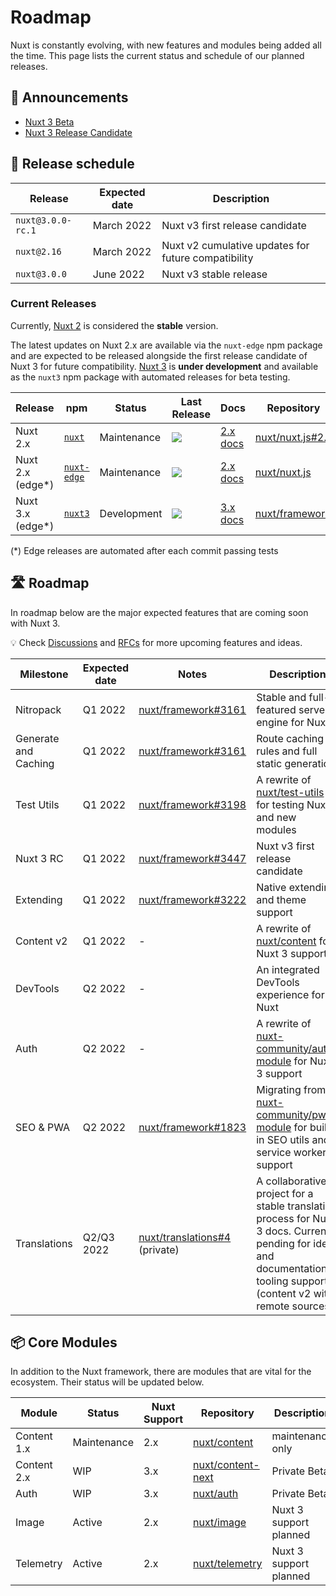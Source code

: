 # Roadmap

Nuxt is constantly evolving, with new features and modules being added all the time. This page lists the current status and schedule of our planned releases.

## 📢 Announcements

- [Nuxt 3 Beta](https://nuxtjs.org/announcements/nuxt3-beta/)
- [Nuxt 3 Release Candidate](https://github.com/nuxt/framework/discussions/3447)

## 📅 Release schedule

Release             | Expected date | Description
--------------------|---------------|---------------------------------------------------
`nuxt@3.0.0-rc.1`   | March 2022    | Nuxt v3 first release candidate
`nuxt@2.16`         | March 2022    | Nuxt v2 cumulative updates for future compatibility
`nuxt@3.0.0`        | June  2022    | Nuxt v3 stable release

### Current Releases

Currently, [Nuxt 2](https://github.com/nuxt/nuxt.js) is considered the **stable** version.

The latest updates on Nuxt 2.x are available via the `nuxt-edge` npm package and are expected to be released alongside the first release candidate of Nuxt 3 for future compatibility. [Nuxt 3](https://v3.nuxtjs.org) is **under development** and available as the `nuxt3` npm package with automated releases for beta testing.

Release  | npm | Status      | Last Release | Docs |  Repository
---------|----|---------|--------------|------|-----------------
Nuxt 2.x | [`nuxt`](https://npmjs.com/package/nuxt)  | Maintenance | <a href="https://npmjs.com/package/nuxt"><img src="https://flat.badgen.net/npm/v/nuxt"></a>   | [2.x docs](https://nuxtjs.org/docs) | [nuxt/nuxt.js#2.x](https://github.com/nuxt/nuxt.js/tree/2.x)
Nuxt 2.x (edge*) | [`nuxt-edge`](https://npmjs.com/package/nuxt) | Maintenance | <a href="https://npmjs.com/package/nuxt-edge"><img src="https://flat.badgen.net/npm/v/nuxt-edge"></a>      | [2.x docs](https://nuxtjs.org/docs) | [nuxt/nuxt.js](https://github.com/nuxt/nuxt.js)
Nuxt 3.x (edge*) | [`nuxt3`](https://npmjs.com/package/nuxt3) | Development        | <a href="https://npmjs.com/package/nuxt3"><img src="https://flat.badgen.net/npm/v/nuxt3"></a>       | [3.x docs](https://v3.nuxtjs.org/) | [nuxt/framework](https://github.com/nuxt/framework)

(*) Edge releases are automated after each commit passing tests

## 🛣️ Roadmap

In roadmap below are the major expected features that are coming soon with Nuxt 3.

💡 Check [Discussions](https://github.com/nuxt/framework/discussions) and [RFCs](https://github.com/nuxt/framework/discussions/categories/rfcs) for more upcoming features and ideas.

Milestone          | Expected date | Notes  | Description
--------------|---------------|--------|-----------------------
Nitropack  | Q1 2022 | [nuxt/framework#3161](https://github.com/nuxt/framework/issues/3161) | Stable and full-featured server engine for Nuxt 3
Generate and Caching | Q1 2022 | [nuxt/framework#3161](https://github.com/nuxt/framework/issues/3161) | Route caching rules and full static generation
Test Utils   | Q1 2022 | [nuxt/framework#3198](https://github.com/nuxt/framework/issues/3198) | A rewrite of [nuxt/test-utils](https://github.com/nuxt/test-utils) for testing Nuxt 3 and new modules
Nuxt 3 RC | Q1 2022 | [nuxt/framework#3447](https://github.com/nuxt/framework/discussions/3447) | Nuxt v3 first release candidate
Extending | Q1 2022 | [nuxt/framework#3222](https://github.com/nuxt/framework/issues/3222) | Native extending and theme support
Content v2 | Q1 2022     | -      | A rewrite of [nuxt/content](https://github.com/nuxt/content) for Nuxt 3 support
DevTools | Q2 2022       | -      | An integrated DevTools experience for Nuxt
Auth     | Q2 2022       | -      | A rewrite of [nuxt-community/auth-module](https://github.com/nuxt-community/auth-module) for Nuxt 3 support
SEO & PWA     | Q2 2022       | [nuxt/framework#1823](https://github.com/nuxt/framework/discussions/1823) | Migrating from [nuxt-community/pwa-module](https://github.com/nuxt-community/pwa-module) for built-in SEO utils and service worker support
Translations | Q2/Q3 2022 | [nuxt/translations#4](https://github.com/nuxt/translations/discussions/4) (private) | A collaborative project for a stable translation process for Nuxt 3 docs. Currently pending for ideas and documentation tooling support (content v2 with remote sources).

## 📦 Core Modules

In addition to the Nuxt framework, there are modules that are vital for the ecosystem. Their status will be updated below.

Module         | Status              | Nuxt Support | Repository | Description
---------------|---------------------|--------------|------------|-------------------
Content 1.x    | Maintenance         | 2.x          | [nuxt/content](https://github.com/nuxt/content) | maintenance only
Content 2.x    | WIP                 | 3.x          | [nuxt/content-next](https://github.com/nuxt/content-next) | Private Beta
Auth           | WIP                 | 3.x          | [nuxt/auth](https://github.com/nuxt/auth) | Private Beta
Image          | Active              | 2.x          | [nuxt/image](https://github.com/nuxt/image) | Nuxt 3 support planned
Telemetry      | Active              | 2.x          | [nuxt/telemetry](https://github.com/nuxt/telemetry/) | Nuxt 3 support planned
